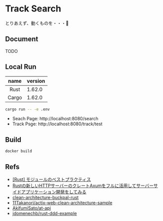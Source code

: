 # Track Search

とりあえず、動くものを・・・🌝

## Document

TODO
<!-- https://grandcolline.github.io/track_search/track_search/ -->

## Local Run

| name  | version |
|:-----:|:--------|
| Rust  | 1.62.0  |
| Cargo | 1.62.0  |

```bash
cargo run -- -e .env
```

* Seach Page: http://localhost:8080/search
* Track Psge: http://localhost:8080/track/test

## Build

```bash
docker build 
```

## Refs

- [[Rust] モジュールのベストプラクティス](https://zenn.dev/msakuta/articles/83f9991b2aba62)
- [Rustの新しいHTTPサーバーのクレートAxumをフルに活用してサーバーサイドアプリケーション開発をしてみる](https://blog-dry.com/entry/2021/12/26/002649)
- [clean-architecture-buckpal-rust](https://github.com/jayy-lmao/clean-architecture-buckpal-rust)
- [11Takanori/actix-web-clean-architecture-sample](https://github.com/11Takanori/actix-web-clean-architecture-sample)
- [AkifumiSato/at-api](https://github.com/AkifumiSato/at-api)
- [jdomenechb/rust-ddd-example](https://github.com/jdomenechb/rust-ddd-example)


